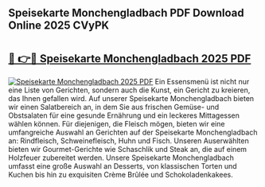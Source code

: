 ## Speisekarte Monchengladbach PDF Download Online 2025 CVyPK

# <h2><a href="http://gcafz1.nevu.top/?p=Speisekarte+Monchengladbach">🔗 👉🔴 Speisekarte Monchengladbach 2025 PDF</a></h2>

[![Speisekarte Monchengladbach 2025 PDF](https://i.imgur.com/dBaPXMq.png)](http://gcafz1.nevu.top/?p=Speisekarte+Monchengladbach)
Ein Essensmenü ist nicht nur eine Liste von Gerichten, sondern auch die Kunst, ein Gericht zu kreieren, das Ihnen gefallen wird. Auf unserer Speisekarte Monchengladbach bieten wir einen Salatbereich an, in dem Sie aus frischen Gemüse- und Obstsalaten für eine gesunde Ernährung und ein leckeres Mittagessen wählen können. Für diejenigen, die Fleisch mögen, bieten wir eine umfangreiche Auswahl an Gerichten auf der Speisekarte Monchengladbach an: Rindfleisch, Schweinefleisch, Huhn und Fisch. Unseren Auserwählten bieten wir Gourmet-Gerichte wie Schaschlik und Steak an, die auf einem Holzfeuer zubereitet werden. Unsere Speisekarte Monchengladbach umfasst eine große Auswahl an Desserts, von klassischen Torten und Kuchen bis hin zu exquisiten Crème Brûlée und Schokoladenkakees.

